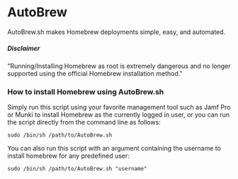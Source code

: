 # AutoBrew

AutoBrew.sh makes Homebrew deployments simple, easy, and automated.

##### Disclaimer
"Running/Installing Homebrew as root is extremely dangerous and no longer supported using the official Homebrew installation method."

### How to install Homebrew using AutoBrew.sh
Simply run this script using your favorite management tool such as Jamf Pro or Munki to install Homebrew as the currently logged in user, or you can run the script directly from the command line as follows:

`sudo /bin/sh /path/to/AutoBrew.sh`

You can also run this script with an argument containing the username to install homebrew for any predefined user:

`sudo /bin/sh /path/to/AutoBrew.sh "username"`

